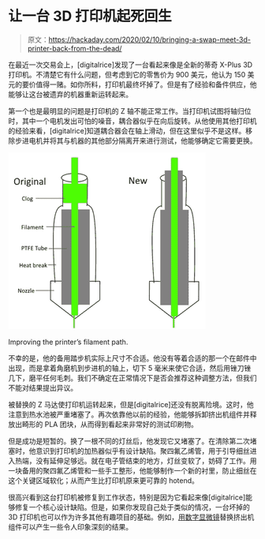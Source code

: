 # 让一台 3D 打印机起死回生

> 原文：<https://hackaday.com/2020/02/10/bringing-a-swap-meet-3d-printer-back-from-the-dead/>

在最近一次交易会上，[digitalrice]发现了一台看起来像是全新的蒂奇 X-Plus 3D 打印机。不清楚它有什么问题，但考虑到它的零售价为 900 美元，他认为 150 美元的要价值得一赌。如你所料，打印机最终坏掉了。但是有了经验和备件供应，他能够让这台被遗弃的机器重新运转起来。

第一个也是最明显的问题是打印机的 Z 轴不能正常工作。当打印机试图将轴归位时，其中一个电机发出可怕的噪音，耦合器似乎在向后旋转。从他使用其他打印机的经验来看，[digitalrice]知道耦合器会在轴上滑动，但在这里似乎不是这样。移除步进电机并将其与机器的其他部分隔离开来进行测试，他能够确定它需要更换。

[![](img/b25c521e3b37b67bf8b26692f56b1e2e.png)](https://hackaday.com/wp-content/uploads/2020/02/qidi_detail.jpg)

Improving the printer’s filament path.

不幸的是，他的备用踏步机实际上尺寸不合适。他没有等着合适的那一个在邮件中出现，而是拿着角磨机到步进机的轴上，切下 5 毫米来使它合适，然后用锉刀锉几下，磨平任何毛刺。我们不确定在正常情况下是否会推荐这种调整方法，但我们不能对结果提出异议。

被替换的 Z 马达使打印机运转起来，但是[digitalrice]还没有脱离险境。这时，他注意到热水池被严重堵塞了。再次依靠他以前的经验，他能够拆卸挤出机组件并释放出畸形的 PLA 团块，从而得到看起来非常好的测试印刷物。

但是成功是短暂的。换了一根不同的灯丝后，他发现它又堵塞了。在清除第二次堵塞时，他意识到打印机的加热器似乎有设计缺陷。聚四氟乙烯管，用于引导细丝进入热端，没有延伸足够远。就在电子管结束的地方，灯丝变软了，妨碍了工作。用一块备用的聚四氟乙烯管和一些手工整形，他能够制作一个新的衬里，防止细丝在这个关键区域软化；从而产生比打印机原来更可靠的 hotend。

很高兴看到这台打印机被修复到工作状态，特别是因为它看起来像[digitalrice]能够修复一个核心设计缺陷。但是，如果你发现自己处于类似的情况，一台坏掉的 3D 打印机也可以作为许多其他有趣项目的基础。例如，[用数字显微镜](https://hackaday.com/2020/01/24/broken-3d-printer-turned-scanning-microscope/)替换挤出机组件可以产生一些令人印象深刻的结果。